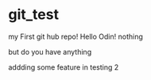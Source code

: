 # git_test
my First git hub repo!
Hello Odin! nothing

but do you have anything


addding some feature in testing 2



